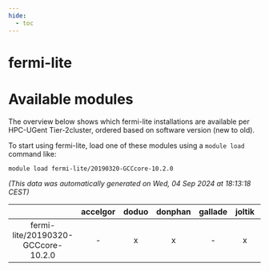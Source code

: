```yaml
---
hide:
  - toc
---
```


fermi-lite
==========

# Available modules


The overview below shows which fermi-lite installations are available per HPC-UGent Tier-2cluster, ordered based on software version (new to old).

To start using fermi-lite, load one of these modules using a `module load` command like:

```shell
module load fermi-lite/20190320-GCCcore-10.2.0
```

*(This data was automatically generated on Wed, 04 Sep 2024 at 18:13:18 CEST)*  

| |accelgor|doduo|donphan|gallade|joltik|shinx|skitty|
| :---: | :---: | :---: | :---: | :---: | :---: | :---: | :---: |
|fermi-lite/20190320-GCCcore-10.2.0|-|x|x|-|x|-|x|
